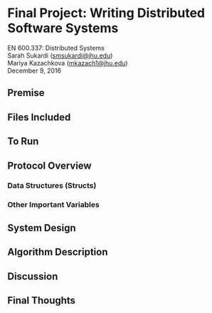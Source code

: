 # Final Project: Writing Distributed Software Systems
EN 600.337: Distributed Systems  
Sarah Sukardi (smsukardi@jhu.edu)  
Mariya Kazachkova (mkazach1@jhu.edu)  
December 9, 2016  

## Premise  

## Files Included  

## To Run

## Protocol Overview 

### Data Structures (Structs)

### Other Important Variables

## System Design

## Algorithm Description

## Discussion

## Final Thoughts
